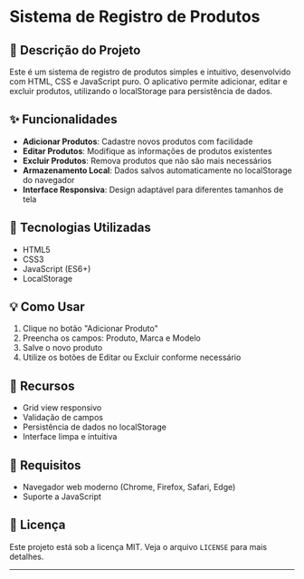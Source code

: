 # Sistema de Registro de Produtos

## 📝 Descrição do Projeto

Este é um sistema de registro de produtos simples e intuitivo, desenvolvido com HTML, CSS e JavaScript puro. O aplicativo permite adicionar, editar e excluir produtos, utilizando o localStorage para persistência de dados.

## ✨ Funcionalidades

- **Adicionar Produtos**: Cadastre novos produtos com facilidade
- **Editar Produtos**: Modifique as informações de produtos existentes
- **Excluir Produtos**: Remova produtos que não são mais necessários
- **Armazenamento Local**: Dados salvos automaticamente no localStorage do navegador
- **Interface Responsiva**: Design adaptável para diferentes tamanhos de tela

## 🚀 Tecnologias Utilizadas

- HTML5
- CSS3
- JavaScript (ES6+)
- LocalStorage

## 💡 Como Usar

1. Clique no botão "Adicionar Produto"
2. Preencha os campos: Produto, Marca e Modelo
3. Salve o novo produto
4. Utilize os botões de Editar ou Excluir conforme necessário

## 🌟 Recursos

- Grid view responsivo
- Validação de campos
- Persistência de dados no localStorage
- Interface limpa e intuitiva

## 📌 Requisitos

- Navegador web moderno (Chrome, Firefox, Safari, Edge)
- Suporte a JavaScript



## 📄 Licença

Este projeto está sob a licença MIT. Veja o arquivo `LICENSE` para mais detalhes.

---

